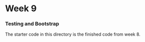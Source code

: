 # Week 9
### Testing and Bootstrap

The starter code in this directory is the finished code from week 8.